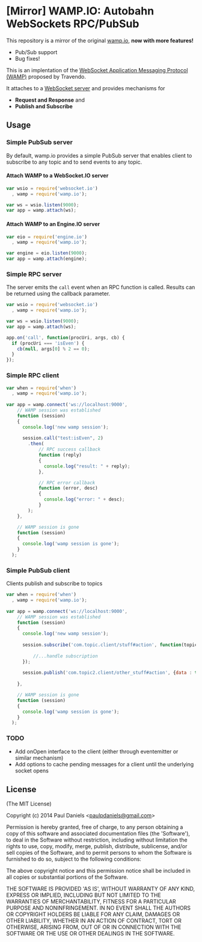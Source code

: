 
# [Mirror] WAMP.IO: Autobahn WebSockets RPC/PubSub

This repository is a mirror of the original [wamp.io](https://github.com/nicokaiser/wamp.io),
**now with more features!**
* Pub/Sub support
* Bug fixes!

This is an implentation of the [WebSocket Application Messaging Protocol (WAMP)](http://www.tavendo.de/autobahn/protocol.html) proposed by Travendo.

It attaches to a [WebSocket server](https://github.com/einaros/ws/) and provides mechanisms for

- **Request and Response** and
- **Publish and Subscribe**

## Usage

### Simple PubSub server

By default, wamp.io provides a simple PubSub server that enables client to subscribe to any topic and to send events to any topic.

#### Attach WAMP to a WebSocket.IO server

```js
var wsio = require('websocket.io')
  , wamp = require('wamp.io');

var ws = wsio.listen(9000);
var app = wamp.attach(ws);
```

#### Attach WAMP to an Engine.IO server

```js
var eio = require('engine.io')
  , wamp = require('wamp.io');

var engine = eio.listen(9000);
var app = wamp.attach(engine);
```

### Simple RPC server

The server emits the `call` event when an RPC function is called. Results can be returned using the callback parameter.

```js
var wsio = require('websocket.io')
  , wamp = require('wamp.io');

var ws = wsio.listen(9000);
var app = wamp.attach(ws);

app.on('call', function(procUri, args, cb) {
  if (procUri === 'isEven') {
    cb(null, args[0] % 2 == 0);
  }
});
```

### Simple RPC client
```js
var when = require('when')
  , wamp = require('wamp.io');
  
var app = wamp.connect('ws://localhost:9000',
    // WAMP session was established
    function (session) 
    {
      console.log('new wamp session');
      
      session.call("test:isEven", 2)      
        .then(
            // RPC success callback
            function (reply)
            {
              console.log("result: " + reply);
            },

            // RPC error callback
            function (error, desc) 
            {        
              console.log("error: " + desc);
            }
        );      
    },

    // WAMP session is gone
    function (session) 
    {
      console.log('wamp session is gone');
    }
  );  
```

### Simple PubSub client

Clients publish and subscribe to topics

```js
var when = require('when')
  , wamp = require('wamp.io');
  
var app = wamp.connect('ws://localhost:9000',
    // WAMP session was established
    function (session) 
    {
      console.log('new wamp session');
      
      session.subscribe('com.topic.client/stuff#action', function(topic, data) {
      
          //...handle subscription
      });
      
      session.publish('com.topic2.client/other_stuff#action', {data : true}, false);
      
    },

    // WAMP session is gone
    function (session) 
    {
      console.log('wamp session is gone');
    }
  ); 


```

### TODO

- Add onOpen interface to the client (either through eventemitter or similar mechanism)
- Add options to cache pending messages for a client until the underlying socket opens


## License 

(The MIT License)

Copyright (c) 2014 Paul Daniels &lt;paulpdaniels@gmail.com&gt;

Permission is hereby granted, free of charge, to any person obtaining
a copy of this software and associated documentation files (the
'Software'), to deal in the Software without restriction, including
without limitation the rights to use, copy, modify, merge, publish,
distribute, sublicense, and/or sell copies of the Software, and to
permit persons to whom the Software is furnished to do so, subject to
the following conditions:

The above copyright notice and this permission notice shall be
included in all copies or substantial portions of the Software.

THE SOFTWARE IS PROVIDED 'AS IS', WITHOUT WARRANTY OF ANY KIND,
EXPRESS OR IMPLIED, INCLUDING BUT NOT LIMITED TO THE WARRANTIES OF
MERCHANTABILITY, FITNESS FOR A PARTICULAR PURPOSE AND NONINFRINGEMENT.
IN NO EVENT SHALL THE AUTHORS OR COPYRIGHT HOLDERS BE LIABLE FOR ANY
CLAIM, DAMAGES OR OTHER LIABILITY, WHETHER IN AN ACTION OF CONTRACT,
TORT OR OTHERWISE, ARISING FROM, OUT OF OR IN CONNECTION WITH THE
SOFTWARE OR THE USE OR OTHER DEALINGS IN THE SOFTWARE.
